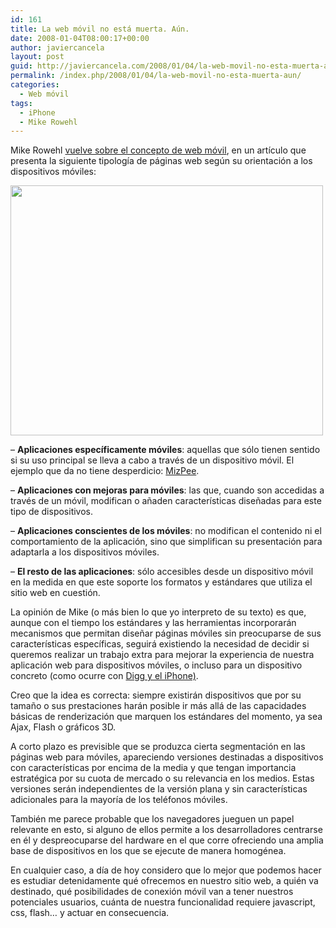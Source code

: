 ```yaml
---
id: 161
title: La web móvil no está muerta. Aún.
date: 2008-01-04T08:00:17+00:00
author: javiercancela
layout: post
guid: http://javiercancela.com/2008/01/04/la-web-movil-no-esta-muerta-aun/
permalink: /index.php/2008/01/04/la-web-movil-no-esta-muerta-aun/
categories:
  - Web móvil
tags:
  - iPhone
  - Mike Rowehl
---
```

Mike Rowehl [vuelve sobre el concepto de web móvil](http://www.thisismobility.com/blog/2008/01/02/the-mobile-web-or-one-web-or-something-else/ "The Mobile Web or One Web, or Something Else"), en un artículo que presenta la siguiente tipología de páginas web según su orientación a los dispositivos móviles:

<img src="http://farm3.static.flickr.com/2071/2161602341_4ed3d72bf1_o.png" height="400" width="500" />

&#8211; **Aplicaciones específicamente móviles**: aquellas que sólo tienen sentido si su uso principal se lleva a cabo a través de un dispositivo móvil. El ejemplo que da no tiene desperdicio: [MizPee](http://www.mizpee.com).

&#8211; **Aplicaciones con mejoras para móviles**: las que, cuando son accedidas a través de un móvil, modifican o añaden características diseñadas para este tipo de dispositivos.

&#8211; **Aplicaciones conscientes de los móviles**: no modifican el contenido ni el comportamiento de la aplicación, sino que simplifican su presentación para adaptarla a los dispositivos móviles.

&#8211; **El resto de las aplicaciones**: sólo accesibles desde un dispositivo móvil en la medida en que este soporte los formatos y estándares que utiliza el sitio web en cuestión.

La opinión de Mike (o más bien lo que yo interpreto de su texto) es que, aunque con el tiempo los estándares y las herramientas incorporarán mecanismos que permitan diseñar páginas móviles sin preocuparse de sus características específicas, seguirá existiendo la necesidad de decidir si queremos realizar un trabajo extra para mejorar la experiencia de nuestra aplicación web para dispositivos móviles, o incluso para un dispositivo concreto (como ocurre con [Digg y el iPhone)](http://www.digg.com/iphone "Digg").

Creo que la idea es correcta: siempre existirán dispositivos que por su tamaño o sus prestaciones harán posible ir más allá de las capacidades básicas de renderización que marquen los estándares del momento, ya sea Ajax, Flash o gráficos 3D.

A corto plazo es previsible que se produzca cierta segmentación en las páginas web para móviles, apareciendo versiones destinadas a dispositivos con características por encima de la media y que tengan importancia estratégica por su cuota de mercado o su relevancia en los medios. Estas versiones serán independientes de la versión plana y sin características adicionales para la mayoría de los teléfonos móviles.

También me parece probable que los navegadores jueguen un papel relevante en esto, si alguno de ellos permite a los desarrolladores centrarse en él y despreocuparse del hardware en el que corre ofreciendo una amplia base de dispositivos en los que se ejecute de manera homogénea.

En cualquier caso, a día de hoy considero que lo mejor que podemos hacer es estudiar detenidamente qué ofrecemos en nuestro sitio web, a quién va destinado, qué posibilidades de conexión móvil van a tener nuestros potenciales usuarios, cuánta de nuestra funcionalidad requiere javascript, css, flash&#8230; y actuar en consecuencia.